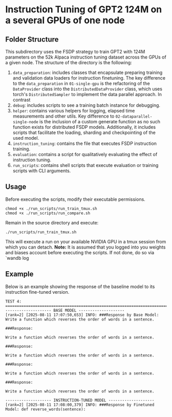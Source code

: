 # Instruction Tuning of GPT2 124M on a several GPUs of one node

## Folder Structure
This subdirectory uses the FSDP strategy to train GPT2 with 124M parameters on the 52k Alpaca instruction tuning dataset across the GPUs of a given node. 
The structure of the directory is the following:
1. `data_preparation`: includes classes that encapsulate preparing training and validation data loaders for instruction finetuning. The key difference to the `data_preparation` in `01-single-gpu` is the refactoring of the `DataProvider` class into the `DistributedDataProvider` class, which uses torch's `DistributedSampler` to implement the data parallel approach. In contrast
2. `debug`: includes scripts to see a training batch instance for debugging. 
3. `helper`: contains various helpers for logging, elapsed time measurements and other utils. Key difference to `02-dataparallel-single-node` is the inclusion of a custom generate function as no such function exists for distributed FSDP models. Additionally, it includes scripts that facilitate the loading, sharding and checkpointing of the used model.
4. `instruction_tuning`: contains the file that executes FSDP instruction training. 
5. `evaluation`: contains a script for qualitatively evaluating the effect of instruction tuning.
6. `run_scripts`: contains shell scripts that execute evaluation or training scripts with CLI arguments.

## Usage
Before executing the scripts, modify their executable permissions. 
```
chmod +x ./run_scripts/run_train_tmux.sh
chmod +x ./run_scripts/run_compare.sh
```

Remain in the source directory and execute:
```
./run_scripts/run_train_tmux.sh
```
This will execute a run on your available NVIDIA GPU in a tmux session from which you can detach.
**Note:**
It is assumed that you logged into you weights and biases account before executing the scripts. 
If not done, do so via `wandb log

## Example
Below is an example showing the response of the baseline model to its instruction fine-tuned version. 
```
TEST 4:
================================================================================
-------------------- BASE MODEL --------------------
[rank=2] [2025-08-11 17:07:50,653] INFO: ###Response by Base Model: 
Write a function which reverses the order of words in a sentence.

###Response:

Write a function which reverses the order of words in a sentence.

###Response:

Write a function which reverses the order of words in a sentence.

###Response:

Write a function which reverses the order of words in a sentence.

###Response:

Write a function which reverses the order of words in a sentence.

-------------------- INSTRUCTION-TUNED MODEL --------------------
[rank=2] [2025-08-11 17:08:00,379] INFO: ###Response by Finetuned Model: def reverse_words(sentence):

```
